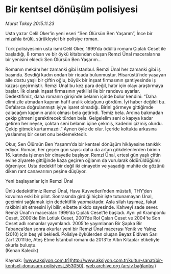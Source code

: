 # Bir kentsel dönüşüm polisiyesi

*Murat Tokay 2015.11.23*

<div class="pNewsDetailMainContent ctx_content" itemprop="articleBody">
 <p>
  Usta yazar Celil Oker’in yeni eseri “Sen Ölürsün Ben Yaşarım”, İnce bir mizahla örülü, sürükleyici bir polisiye roman.
 </p>
 <p>
  Türk polisiyesinin usta ismi Celil Oker, 1999’da ödüllü romanı Çıplak Ceset ile başladığı, 8 roman ve bir öykü kitabından oluşan Remzi Ünal maceralarına bir yenisini ekledi: Sen Ölürsün Ben Yaşarım...
 </p>
 <p>
  Romanın mekânı her zamanki gibi İstanbul. Remzi Ünal her zamanki gibi iş başında. Sevdiği kadın ondan bir ricada bulunmuştur. Hisarüstü’nde yaşayan aile dostu yaşlı bir çiftin oğlu, büyük bir inşaat firmasının şantiyesinde iş kazası geçirmiştir. Remzi Ünal bu kez para değil, hatır için olayı araştırmaya başlar. İlk olarak inşaat firmasının yetkilisi ile bir randevu ayarlar. Dedektifimiz, daha romanın girişinde belanın içinde bulur kendini: “Daha elimi zile atmadan kapının hafif aralık olduğunu gördüm. İyi haber değildi bu. Defalarca doğrulanmıştı iyiye işaret olmadığı. Birini görmeye gittiğimde çalacağım kapının aralık olması bela getirirdi. Temiz bela. Ardına bakmadan çekip gitmeni gerektirecek türden bela. Gelgelelim seni o kapıya kadar getiren her neyse, çoktan seni belanın içine çekmiş, kaderini çizmiş olurdu. Çekip gitmek kurtarmazdı.” Aynen öyle de olur. İçeride koltukta arkasına yaslanmış bir ceset onu beklemektedir.
 </p>
 <p>
  Okur, Sen Ölürsün Ben Yaşarım’da bir kentsel dönüşüm hikâyesine tanıklık ediyor. Roman, her geçen gün sayısı daha da artan gökdelenlerden birinin 16. katında işlenen bir cinayetle başlıyor. Remzi Ünal, ertesi gün yaşlı çiftin evine ziyarete gittiğinde kaza geçiren oğlanın da vurularak öldürüldüğünü öğreniyor. Usta dedektif bir değil iki cinayetin ve yaşadığı muhite de gözünü diken rant canavarının peşine düşüyor.
 </p>
 <p>
  Yeni başlayanlar için Remzi Ünal
 </p>
 <p>
  Ünlü dedektifimiz Remzi Ünal, Hava Kuvvetleri’nden müstafi, THY’den kovulma eski bir pilot. Sonrasında girdiği hiçbir işte tutunamayan Ünal, geçimini sağlamak için dedektiflik yapmaktadır. Asla silah taşımaz, fakat rakibini alt etmesini iyi bilir, elbette aikido sayesinde. Kahveyi sade sever. Remzi Ünal’ın maceraları 1999’da Çıplak Ceset’le başladı. Aynı yıl Kramponlu Ceset, 2000’de Bin Lotluk Ceset, 2001’de Rol Çalan Ceset ve 2004’te Son Ceset adlı romanlar yayımlandı. 2005’te yayımlanan Bir Şapka Bir Tabanca’dan sonra okurlar yeni bir Remzi Ünal macerası Yenik ve Yalnız (2010) için beş yıl bekledi. Polisiye öykülerden oluşan Beyaz Eldiven Sarı Zarf 2011’de, Ateş Etme İstanbul romanı da 2013’te Altın Kitaplar etiketiyle okurla buluştu.
  <br>
   (Kenan Kalecik)
  </br>
 </p>
</div>


Kaynak: [www.aksiyon.com.tr](http://www.aksiyon.com.tr/kultur-sanat/bir-kentsel-donusum-polisiyesi_553050), [web.archive.org (arşiv bağlantısı)](http://web.archive.org/web/20151125164035/http://www.aksiyon.com.tr/kultur-sanat/bir-kentsel-donusum-polisiyesi_553050)
